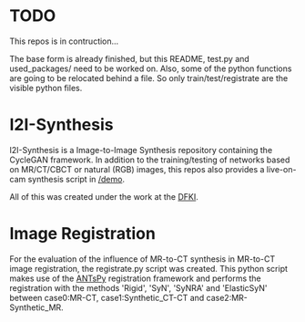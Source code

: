 # TODO
This repos is in contruction...

The base form is already finished, but this README, test.py and used_packages/ need to be worked on.
Also, some of the python functions are going to be relocated behind a file. So only train/test/registrate are the visible python files.

# I2I-Synthesis
I2I-Synthesis is a Image-to-Image Synthesis repository containing the CycleGAN framework. In addition to the training/testing of networks based on MR/CT/CBCT or natural (RGB) images, this repos also provides a live-on-cam synthesis script in [/demo](https://github.com/nilsFrohwitter/I2I-Synthesis/tree/main/demo).

All of this was created under the work at the [DFKI](https://www.dfki.de/en/web).

# Image Registration
For the evaluation of the influence of MR-to-CT synthesis in MR-to-CT image registration, the registrate.py script was created. This python script makes use of the [ANTsPy](https://antspy.readthedocs.io/en/latest/) registration framework and performs the registration with the methods 'Rigid', 'SyN', 'SyNRA' and 'ElasticSyN' between case0:MR-CT, case1:Synthetic_CT-CT and case2:MR-Synthetic_MR. 
